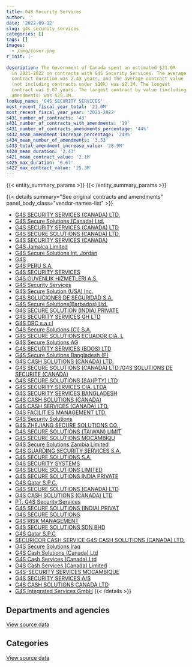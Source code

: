 ```yaml
---
title: G4S Security Services
author: ''
date: '2022-09-12'
slug: g4s_security_services
categories: []
tags: []
images:
  - /img/cover.png
r_init: |-
  
description: The Government of Canada spent an estimated $21.0M
  in 2021-2022 on contracts with G4S Security Services. The average
  contract duration was 2.43 years, and the average contract value
  (not including contracts under $10k) was $2.1M. The longest
  contract was 6.67 years. The largest contract by value (including
  amendments) was $25.3M.
lookup_name: 'G4S SECURITY SERVICES'
most_recent_fiscal_year_total: '21.0M'
most_recent_fiscal_year_year: '2021-2022'
s431_number_of_contracts: '43'
s431_number_of_contracts_with_amendments: '19'
s431_number_of_contracts_amendments_percentage: '44%'
s432_mean_amendment_increase_percentage: '249%'
s434_mean_number_of_amendments: '3.53'
s433_total_amendment_increase_value: '28.9M'
s424_mean_duration: '2.43'
s421_mean_contract_value: '2.1M'
s425_max_duration: '6.67'
s422_max_contract_value: '25.3M'
---
```


<script src="/rmarkdown-libs/htmlwidgets/htmlwidgets.js"></script>
<link href="/rmarkdown-libs/datatables-css/datatables-crosstalk.css" rel="stylesheet" />
<script src="/rmarkdown-libs/datatables-binding/datatables.js"></script>
<script src="/rmarkdown-libs/jquery/jquery-3.6.0.min.js"></script>
<link href="/rmarkdown-libs/dt-core-bootstrap/css/dataTables.bootstrap.min.css" rel="stylesheet" />
<link href="/rmarkdown-libs/dt-core-bootstrap/css/dataTables.bootstrap.extra.css" rel="stylesheet" />
<script src="/rmarkdown-libs/dt-core-bootstrap/js/jquery.dataTables.min.js"></script>
<script src="/rmarkdown-libs/dt-core-bootstrap/js/dataTables.bootstrap.min.js"></script>
<link href="/rmarkdown-libs/crosstalk/css/crosstalk.min.css" rel="stylesheet" />
<script src="/rmarkdown-libs/crosstalk/js/crosstalk.min.js"></script>
<script src="/rmarkdown-libs/htmlwidgets/htmlwidgets.js"></script>
<link href="/rmarkdown-libs/datatables-css/datatables-crosstalk.css" rel="stylesheet" />
<script src="/rmarkdown-libs/datatables-binding/datatables.js"></script>
<script src="/rmarkdown-libs/jquery/jquery-3.6.0.min.js"></script>
<link href="/rmarkdown-libs/dt-core-bootstrap/css/dataTables.bootstrap.min.css" rel="stylesheet" />
<link href="/rmarkdown-libs/dt-core-bootstrap/css/dataTables.bootstrap.extra.css" rel="stylesheet" />
<script src="/rmarkdown-libs/dt-core-bootstrap/js/jquery.dataTables.min.js"></script>
<script src="/rmarkdown-libs/dt-core-bootstrap/js/dataTables.bootstrap.min.js"></script>
<link href="/rmarkdown-libs/crosstalk/css/crosstalk.min.css" rel="stylesheet" />
<script src="/rmarkdown-libs/crosstalk/js/crosstalk.min.js"></script>

{{< entity_summary_params >}}
{{< /entity_summary_params >}}

{{< details summary="See original contracts and amendments" panel_body_class="vendor-names-list" >}}
- [G4S SECURITY SERVICES (CANADA) LTD.](https://search.open.canada.ca/en/ct/?sort=contract_value_f%20desc&page=1&search_text=%22G4S%20SECURITY%20SERVICES%20%28CANADA%29%20LTD.%22)
- [G4S Secure Solutions (Canada) Ltd.](https://search.open.canada.ca/en/ct/?sort=contract_value_f%20desc&page=1&search_text=%22G4S%20Secure%20Solutions%20%28Canada%29%20Ltd.%22)
- [G4S SECURITY SERVICES (CANADA) LTD](https://search.open.canada.ca/en/ct/?sort=contract_value_f%20desc&page=1&search_text=%22G4S%20SECURITY%20SERVICES%20%28CANADA%29%20LTD%22)
- [G4S SECURE SOLUTIONS (CANADA) LTD.](https://search.open.canada.ca/en/ct/?sort=contract_value_f%20desc&page=1&search_text=%22G4S%20SECURE%20SOLUTIONS%20%28CANADA%29%20LTD.%22)
- [G4S SECURITY SERVICES (CANADA)](https://search.open.canada.ca/en/ct/?sort=contract_value_f%20desc&page=1&search_text=%22G4S%20SECURITY%20SERVICES%20%28CANADA%29%22)
- [G4S Jamaica Limited](https://search.open.canada.ca/en/ct/?sort=contract_value_f%20desc&page=1&search_text=%22G4S%20Jamaica%20Limited%22)
- [G4S Secure Solutions Int. Jordan](https://search.open.canada.ca/en/ct/?sort=contract_value_f%20desc&page=1&search_text=%22G4S%20Secure%20Solutions%20Int.%20Jordan%22)
- [G4S](https://search.open.canada.ca/en/ct/?sort=contract_value_f%20desc&page=1&search_text=%22G4S%22)
- [G4S PERU S.A.](https://search.open.canada.ca/en/ct/?sort=contract_value_f%20desc&page=1&search_text=%22G4S%20PERU%20S.A.%22)
- [G4S SECURITY SERVICES](https://search.open.canada.ca/en/ct/?sort=contract_value_f%20desc&page=1&search_text=%22G4S%20SECURITY%20SERVICES%22)
- [G4S GUVENLIK HIZMETLERI A.S.](https://search.open.canada.ca/en/ct/?sort=contract_value_f%20desc&page=1&search_text=%22G4S%20GUVENLIK%20HIZMETLERI%20A.S.%22)
- [G4S Security Services](https://search.open.canada.ca/en/ct/?sort=contract_value_f%20desc&page=1&search_text=%22G4S%20Security%20Services%22)
- [G4S Secure Solution (USA) Inc.](https://search.open.canada.ca/en/ct/?sort=contract_value_f%20desc&page=1&search_text=%22G4S%20Secure%20Solution%20%28USA%29%20Inc.%22)
- [G4S SOLUCIONES DE SEGURIDAD S.A.](https://search.open.canada.ca/en/ct/?sort=contract_value_f%20desc&page=1&search_text=%22G4S%20SOLUCIONES%20DE%20SEGURIDAD%20S.A.%22)
- [G4S Secure Solutions(Barbados) Ltd.](https://search.open.canada.ca/en/ct/?sort=contract_value_f%20desc&page=1&search_text=%22G4S%20Secure%20Solutions%28Barbados%29%20Ltd.%22)
- [G4S SECURE SOLUTION (INDIA) PRIVATE](https://search.open.canada.ca/en/ct/?sort=contract_value_f%20desc&page=1&search_text=%22G4S%20SECURE%20SOLUTION%20%28INDIA%29%20PRIVATE%22)
- [G4S SECURITY SERVICES GH LTD](https://search.open.canada.ca/en/ct/?sort=contract_value_f%20desc&page=1&search_text=%22G4S%20SECURITY%20SERVICES%20GH%20LTD%22)
- [G4S DRC s.a.r.l](https://search.open.canada.ca/en/ct/?sort=contract_value_f%20desc&page=1&search_text=%22G4S%20DRC%20s.a.r.l%22)
- [G4S Secure Solutions (CI) S.A.](https://search.open.canada.ca/en/ct/?sort=contract_value_f%20desc&page=1&search_text=%22G4S%20Secure%20Solutions%20%28CI%29%20S.A.%22)
- [G4S SECURE SOLUTIONS ECUADOR CIA. L](https://search.open.canada.ca/en/ct/?sort=contract_value_f%20desc&page=1&search_text=%22G4S%20SECURE%20SOLUTIONS%20ECUADOR%20CIA.%20L%22)
- [G4S Secure Solutions AG](https://search.open.canada.ca/en/ct/?sort=contract_value_f%20desc&page=1&search_text=%22G4S%20Secure%20Solutions%20AG%22)
- [G4S SECURITY SERVICES (BDOS) LTD](https://search.open.canada.ca/en/ct/?sort=contract_value_f%20desc&page=1&search_text=%22G4S%20SECURITY%20SERVICES%20%28BDOS%29%20LTD%22)
- [G4S Secure Solutions Bangladesh (P)](https://search.open.canada.ca/en/ct/?sort=contract_value_f%20desc&page=1&search_text=%22G4S%20Secure%20Solutions%20Bangladesh%20%28P%29%22)
- [G4S CASH SOLUTIONS (CANADA) LTD.](https://search.open.canada.ca/en/ct/?sort=contract_value_f%20desc&page=1&search_text=%22G4S%20CASH%20SOLUTIONS%20%28CANADA%29%20LTD.%22)
- [G4S SECURE SOLUTIONS (CANADA) LTD./G4S SOLUTIONS DE SECURITE (CANADA)](https://search.open.canada.ca/en/ct/?sort=contract_value_f%20desc&page=1&search_text=%22G4S%20SECURE%20SOLUTIONS%20%28CANADA%29%20LTD.%2fG4S%20SOLUTIONS%20DE%20SECURITE%20%28CANADA%29%22)
- [G4S SECURE SOLUTIONS (SA)(PTY) LTD](https://search.open.canada.ca/en/ct/?sort=contract_value_f%20desc&page=1&search_text=%22G4S%20SECURE%20SOLUTIONS%20%28SA%29%28PTY%29%20LTD%22)
- [G4S SECURITY SERVICES CIA. LTDA](https://search.open.canada.ca/en/ct/?sort=contract_value_f%20desc&page=1&search_text=%22G4S%20SECURITY%20SERVICES%20CIA.%20LTDA%22)
- [G4S SECURITY SERVICES BANGLADESH](https://search.open.canada.ca/en/ct/?sort=contract_value_f%20desc&page=1&search_text=%22G4S%20SECURITY%20SERVICES%20BANGLADESH%22)
- [G4S CASH SOLUTIONS (CANADA)](https://search.open.canada.ca/en/ct/?sort=contract_value_f%20desc&page=1&search_text=%22G4S%20CASH%20SOLUTIONS%20%28CANADA%29%22)
- [G4S CASH SERVICES (CANADA) LTD.](https://search.open.canada.ca/en/ct/?sort=contract_value_f%20desc&page=1&search_text=%22G4S%20CASH%20SERVICES%20%28CANADA%29%20LTD.%22)
- [G4S FACILITIES MANAGEMENT LTD.](https://search.open.canada.ca/en/ct/?sort=contract_value_f%20desc&page=1&search_text=%22G4S%20FACILITIES%20MANAGEMENT%20LTD.%22)
- [G4S Security Solutions](https://search.open.canada.ca/en/ct/?sort=contract_value_f%20desc&page=1&search_text=%22G4S%20Security%20Solutions%22)
- [G4S ZHEJIANG SECURE SOLUTIONS CO.,](https://search.open.canada.ca/en/ct/?sort=contract_value_f%20desc&page=1&search_text=%22G4S%20ZHEJIANG%20SECURE%20SOLUTIONS%20CO.%2c%22)
- [G4S SECURE SOLUTIONS (TAIWAN) LIMIT](https://search.open.canada.ca/en/ct/?sort=contract_value_f%20desc&page=1&search_text=%22G4S%20SECURE%20SOLUTIONS%20%28TAIWAN%29%20LIMIT%22)
- [G4S SECURE SOLUTIONS MOCAMBIQU](https://search.open.canada.ca/en/ct/?sort=contract_value_f%20desc&page=1&search_text=%22G4S%20SECURE%20SOLUTIONS%20MOCAMBIQU%22)
- [G4S Secure Solutions Zambia Limited](https://search.open.canada.ca/en/ct/?sort=contract_value_f%20desc&page=1&search_text=%22G4S%20Secure%20Solutions%20Zambia%20Limited%22)
- [G4S GUARDING SECURITY SERVICES S.A.](https://search.open.canada.ca/en/ct/?sort=contract_value_f%20desc&page=1&search_text=%22G4S%20GUARDING%20SECURITY%20SERVICES%20S.A.%22)
- [G4S SECURE SOLUTIONS S.A.](https://search.open.canada.ca/en/ct/?sort=contract_value_f%20desc&page=1&search_text=%22G4S%20SECURE%20SOLUTIONS%20S.A.%22)
- [G4S SECURITY SYSTEMS](https://search.open.canada.ca/en/ct/?sort=contract_value_f%20desc&page=1&search_text=%22G4S%20SECURITY%20SYSTEMS%22)
- [G4S SECURE SOLUTIONS LIMITED](https://search.open.canada.ca/en/ct/?sort=contract_value_f%20desc&page=1&search_text=%22G4S%20SECURE%20SOLUTIONS%20LIMITED%22)
- [G4S SECURE SOLUTIONS INDIA PRIVATE](https://search.open.canada.ca/en/ct/?sort=contract_value_f%20desc&page=1&search_text=%22G4S%20SECURE%20SOLUTIONS%20INDIA%20PRIVATE%22)
- [G4S Qatar S.P.C.](https://search.open.canada.ca/en/ct/?sort=contract_value_f%20desc&page=1&search_text=%22G4S%20Qatar%20S.P.C.%22)
- [G4S SECURE SOLUTIONS (CANADA) LTD](https://search.open.canada.ca/en/ct/?sort=contract_value_f%20desc&page=1&search_text=%22G4S%20SECURE%20SOLUTIONS%20%28CANADA%29%20LTD%22)
- [G4S CASH SOLUTIONS (CANADA) LTD](https://search.open.canada.ca/en/ct/?sort=contract_value_f%20desc&page=1&search_text=%22G4S%20CASH%20SOLUTIONS%20%28CANADA%29%20LTD%22)
- [PT. G4S Security Services](https://search.open.canada.ca/en/ct/?sort=contract_value_f%20desc&page=1&search_text=%22PT.%20G4S%20Security%20Services%22)
- [G4S SECURE SOLUTIONS (INDIA) PRIVAT](https://search.open.canada.ca/en/ct/?sort=contract_value_f%20desc&page=1&search_text=%22G4S%20SECURE%20SOLUTIONS%20%28INDIA%29%20PRIVAT%22)
- [G4S SECURE SOLUTIONS](https://search.open.canada.ca/en/ct/?sort=contract_value_f%20desc&page=1&search_text=%22G4S%20SECURE%20SOLUTIONS%22)
- [G4S RISK MANAGEMENT](https://search.open.canada.ca/en/ct/?sort=contract_value_f%20desc&page=1&search_text=%22G4S%20RISK%20MANAGEMENT%22)
- [G4S SECURE SOLUTIONS SDN BHD](https://search.open.canada.ca/en/ct/?sort=contract_value_f%20desc&page=1&search_text=%22G4S%20SECURE%20SOLUTIONS%20SDN%20BHD%22)
- [G4S Qatar S.P.C](https://search.open.canada.ca/en/ct/?sort=contract_value_f%20desc&page=1&search_text=%22G4S%20Qatar%20S.P.C%22)
- [SECURICOR CASH SERVICE G4S CASH SOLUTIONS (CANADA) LTD.](https://search.open.canada.ca/en/ct/?sort=contract_value_f%20desc&page=1&search_text=%22SECURICOR%20CASH%20SERVICE%20G4S%20CASH%20SOLUTIONS%20%28CANADA%29%20LTD.%22)
- [G4S Secure Solutions Iraq](https://search.open.canada.ca/en/ct/?sort=contract_value_f%20desc&page=1&search_text=%22G4S%20Secure%20Solutions%20Iraq%22)
- [G4S Cash Solutions (Canada) Ltd](https://search.open.canada.ca/en/ct/?sort=contract_value_f%20desc&page=1&search_text=%22G4S%20Cash%20Solutions%20%28Canada%29%20Ltd%22)
- [G4S Cash Services (Canada) Ltd](https://search.open.canada.ca/en/ct/?sort=contract_value_f%20desc&page=1&search_text=%22G4S%20Cash%20Services%20%28Canada%29%20Ltd%22)
- [G4S Cash Services (Canada) Limited](https://search.open.canada.ca/en/ct/?sort=contract_value_f%20desc&page=1&search_text=%22G4S%20Cash%20Services%20%28Canada%29%20Limited%22)
- [G4S-SECURITY SERVICES MOCAMBIQUE](https://search.open.canada.ca/en/ct/?sort=contract_value_f%20desc&page=1&search_text=%22G4S-SECURITY%20SERVICES%20MOCAMBIQUE%22)
- [G4S SECURITY SERVICES A/S](https://search.open.canada.ca/en/ct/?sort=contract_value_f%20desc&page=1&search_text=%22G4S%20SECURITY%20SERVICES%20A%2fS%22)
- [G4S CASH SOLUTIONS CANADA LTD](https://search.open.canada.ca/en/ct/?sort=contract_value_f%20desc&page=1&search_text=%22G4S%20CASH%20SOLUTIONS%20CANADA%20LTD%22)
- [G4S Integrated Services GmbH](https://search.open.canada.ca/en/ct/?sort=contract_value_f%20desc&page=1&search_text=%22G4S%20Integrated%20Services%20GmbH%22)
{{< /details >}}

## Departments and agencies

<div id="htmlwidget-1" style="width:100%;height:auto;" class="datatables html-widget"></div>
<script type="application/json" data-for="htmlwidget-1">{"x":{"style":"bootstrap","filter":"none","vertical":false,"data":[["<a href=\"/departments/cbsa-asfc/\">Canada Border Services Agency<\/a>","<a href=\"/departments/csc-scc/\">Correctional Service of Canada<\/a>","<a href=\"/departments/dfatd-maecd/\">Global Affairs Canada<\/a>","<a href=\"/departments/phac-aspc/\">Public Health Agency of Canada<\/a>"],[9099060.15,null,6896163.42,null],[7598178.86,null,4755985.73,null],[7577418.81,null,52340.25,2912943.48],[7577418.81,11696.49,null,13449456.52]],"container":"<table class=\"table table-striped table-hover row-border order-column display\">\n  <thead>\n    <tr>\n      <th>Department<\/th>\n      <th>2018-2019<\/th>\n      <th>2019-2020<\/th>\n      <th>2020-2021<\/th>\n      <th>2021-2022<\/th>\n    <\/tr>\n  <\/thead>\n<\/table>","options":{"order":[[4,"desc"]],"pageLength":10,"autoWidth":true,"columnDefs":[{"targets":1,"render":"function(data, type, row, meta) {\n    return type !== 'display' ? data : DTWidget.formatCurrency(data, \"$\", 2, 3, \",\", \".\", true, null);\n  }"},{"targets":2,"render":"function(data, type, row, meta) {\n    return type !== 'display' ? data : DTWidget.formatCurrency(data, \"$\", 2, 3, \",\", \".\", true, null);\n  }"},{"targets":3,"render":"function(data, type, row, meta) {\n    return type !== 'display' ? data : DTWidget.formatCurrency(data, \"$\", 2, 3, \",\", \".\", true, null);\n  }"},{"targets":4,"render":"function(data, type, row, meta) {\n    return type !== 'display' ? data : DTWidget.formatCurrency(data, \"$\", 2, 3, \",\", \".\", true, null);\n  }"},{"width":"16%","targets":[1,2,3,4]},{"className":"dt-right","targets":[1,2,3,4]}],"orderClasses":false}},"evals":["options.columnDefs.0.render","options.columnDefs.1.render","options.columnDefs.2.render","options.columnDefs.3.render"],"jsHooks":[]}</script>
<p class="text-right">
<a href="https://github.com/GoC-Spending/contracts-data/tree/main/data/out/vendors/g4s_security_services/summary_by_fiscal_year_by_department.csv" class="source-data-link btn btn-link">View source data</a>
</p>

## Categories

<div id="htmlwidget-2" style="width:100%;height:auto;" class="datatables html-widget"></div>
<script type="application/json" data-for="htmlwidget-2">{"x":{"style":"bootstrap","filter":"none","vertical":false,"data":[["<a href=\"/categories/facilities_and_construction/\">Facilities and construction<\/a>","<a href=\"/categories/office_management/\">Office management<\/a>","<a href=\"/categories/professional_services/\">Professional services<\/a>","<a href=\"/categories/information_technology/\">Information technology<\/a>","<a href=\"/categories/medical/\">Medical<\/a>","<a href=\"/categories/industrial_products_and_services/\">Industrial products and services<\/a>","<a href=\"/categories/security_and_protection/\">Security and protection<\/a>"],[643561.6,15107.95,10767.68,8455498.56,null,19711.39,6850576.4],[7665806.99,null,null,null,null,null,4688357.6],[7577418.81,null,null,null,null,null,2965283.72],[7577418.81,null,null,null,11696.49,null,13449456.52]],"container":"<table class=\"table table-striped table-hover row-border order-column display\">\n  <thead>\n    <tr>\n      <th>Category<\/th>\n      <th>2018-2019<\/th>\n      <th>2019-2020<\/th>\n      <th>2020-2021<\/th>\n      <th>2021-2022<\/th>\n    <\/tr>\n  <\/thead>\n<\/table>","options":{"order":[[4,"desc"]],"dom":"t","pageLength":30,"autoWidth":true,"columnDefs":[{"targets":1,"render":"function(data, type, row, meta) {\n    return type !== 'display' ? data : DTWidget.formatCurrency(data, \"$\", 2, 3, \",\", \".\", true, null);\n  }"},{"targets":2,"render":"function(data, type, row, meta) {\n    return type !== 'display' ? data : DTWidget.formatCurrency(data, \"$\", 2, 3, \",\", \".\", true, null);\n  }"},{"targets":3,"render":"function(data, type, row, meta) {\n    return type !== 'display' ? data : DTWidget.formatCurrency(data, \"$\", 2, 3, \",\", \".\", true, null);\n  }"},{"targets":4,"render":"function(data, type, row, meta) {\n    return type !== 'display' ? data : DTWidget.formatCurrency(data, \"$\", 2, 3, \",\", \".\", true, null);\n  }"},{"width":"16%","targets":[1,2,3,4]},{"className":"dt-right","targets":[1,2,3,4]}],"orderClasses":false,"lengthMenu":[10,25,30,50,100]}},"evals":["options.columnDefs.0.render","options.columnDefs.1.render","options.columnDefs.2.render","options.columnDefs.3.render"],"jsHooks":[]}</script>
<p class="text-right">
<a href="https://github.com/GoC-Spending/contracts-data/tree/main/data/out/vendors/g4s_security_services/summary_by_fiscal_year_by_category.csv" class="source-data-link btn btn-link">View source data</a>
</p>
